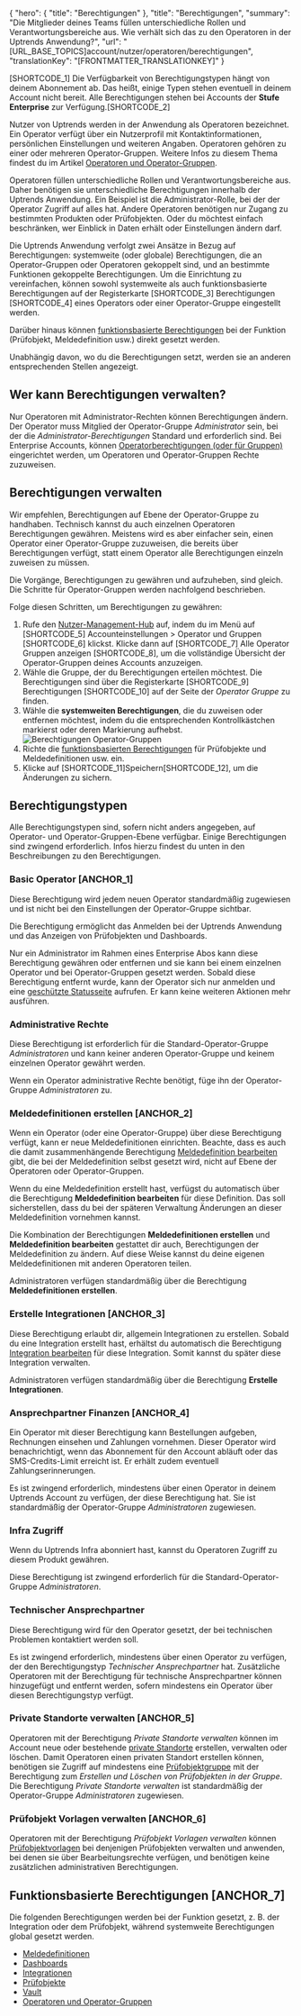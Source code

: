 {
  "hero": {
    "title": "Berechtigungen"
  },
  "title": "Berechtigungen",
  "summary": "Die Mitglieder deines Teams füllen unterschiedliche Rollen und Verantwortungsbereiche aus. Wie verhält sich das zu den Operatoren in der Uptrends Anwendung?",
  "url": "[URL_BASE_TOPICS]account/nutzer/operatoren/berechtigungen",
  "translationKey": "[FRONTMATTER_TRANSLATIONKEY]"
}

[SHORTCODE_1] Die Verfügbarkeit von Berechtigungstypen hängt von deinem Abonnement ab. Das heißt, einige Typen stehen eventuell in deinem Account nicht bereit. Alle Berechtigungen stehen bei Accounts der **Stufe Enterprise** zur Verfügung.[SHORTCODE_2]


Nutzer von Uptrends werden in der Anwendung als Operatoren bezeichnet. Ein Operator verfügt über ein Nutzerprofil mit Kontaktinformationen, persönlichen Einstellungen und weiteren Angaben.
Operatoren gehören zu einer oder mehreren Operator-Gruppen. Weitere Infos zu diesem Thema findest du im Artikel [Operatoren und Operator-Gruppen]([LINK_URL_1]).

Operatoren füllen unterschiedliche Rollen und Verantwortungsbereiche aus. Daher benötigen sie unterschiedliche Berechtigungen innerhalb der Uptrends Anwendung. Ein Beispiel ist die Administrator-Rolle, bei der der Operator Zugriff auf alles hat. Andere Operatoren benötigen nur Zugang zu bestimmten Produkten oder Prüfobjekten. Oder du möchtest einfach beschränken, wer Einblick in Daten erhält oder Einstellungen ändern darf.

Die Uptrends Anwendung verfolgt zwei Ansätze in Bezug auf Berechtigungen: systemweite (oder globale) Berechtigungen, die an Operator-Gruppen oder Operatoren gekoppelt sind, und an bestimmte Funktionen gekoppelte Berechtigungen. Um die Einrichtung zu vereinfachen, können sowohl systemweite als auch funktionsbasierte Berechtigungen auf der Registerkarte [SHORTCODE_3] Berechtigungen [SHORTCODE_4] eines Operators oder einer Operator-Gruppe eingestellt werden.

Darüber hinaus können [funktionsbasierte Berechtigungen]([LINK_URL_2]) bei der Funktion (Prüfobjekt, Meldedefinition usw.) direkt gesetzt werden.

Unabhängig davon, wo du die Berechtigungen setzt, werden sie an anderen entsprechenden Stellen angezeigt.

## Wer kann Berechtigungen verwalten?
Nur Operatoren mit Administrator-Rechten können Berechtigungen ändern. Der Operator muss Mitglied der Operator-Gruppe *Administrator* sein, bei der die *Administrator-Berechtigungen* Standard und erforderlich sind. Bei Enterprise Accounts, können [Operatorberechtigungen (oder für Gruppen)]([LINK_URL_3]) eingerichtet werden, um Operatoren und Operator-Gruppen Rechte zuzuweisen.

## Berechtigungen verwalten

Wir empfehlen, Berechtigungen auf Ebene der Operator-Gruppe zu handhaben. Technisch kannst du auch einzelnen Operatoren Berechtigungen gewähren. Meistens wird es aber einfacher sein, einen Operator einer Operator-Gruppe zuzuweisen, die bereits über Berechtigungen verfügt, statt einem Operator alle Berechtigungen einzeln zuweisen zu müssen.

Die Vorgänge, Berechtigungen zu gewähren und aufzuheben, sind gleich. Die Schritte für Operator-Gruppen werden nachfolgend beschrieben.

Folge diesen Schritten, um Berechtigungen zu gewähren:

1. Rufe den [Nutzer-Management-Hub]([LINK_URL_4]) auf, indem du im Menü auf [SHORTCODE_5] Accounteinstellungen > Operator und Gruppen [SHORTCODE_6] klickst. Klicke dann auf [SHORTCODE_7] Alle Operator Gruppen anzeigen [SHORTCODE_8], um die vollständige Übersicht der Operator-Gruppen deines Accounts anzuzeigen.
2. Wähle die Gruppe, der du Berechtigungen erteilen möchtest.
  Die Berechtigungen sind über die Registerkarte [SHORTCODE_9] Berechtigungen [SHORTCODE_10] auf der Seite der *Operator Gruppe* zu finden.
3. Wähle die **systemweiten Berechtigungen**, die du zuweisen oder entfernen möchtest, indem du die entsprechenden Kontrollkästchen markierst oder deren Markierung aufhebst.
![Berechtigungen Operator-Gruppen]([LINK_URL_5])
4. Richte die [funktionsbasierten Berechtigungen]([LINK_URL_6]) für Prüfobjekte und Meldedefinitionen usw. ein.
5. Klicke auf [SHORTCODE_11]Speichern[SHORTCODE_12], um die Änderungen zu sichern.

## Berechtigungstypen

Alle Berechtigungstypen sind, sofern nicht anders angegeben, auf Operator- und Operator-Gruppen-Ebene verfügbar. Einige Berechtigungen sind zwingend erforderlich. Infos hierzu findest du unten in den Beschreibungen zu den Berechtigungen.

### Basic Operator [ANCHOR_1]

Diese Berechtigung wird jedem neuen Operator standardmäßig zugewiesen und ist nicht bei den Einstellungen der Operator-Gruppe sichtbar.

Die Berechtigung ermöglicht das Anmelden bei der Uptrends Anwendung und das Anzeigen von Prüfobjekten und Dashboards.

Nur ein Administrator im Rahmen eines Enterprise Abos kann diese Berechtigung gewähren oder entfernen und sie kann bei einem einzelnen Operator und bei Operator-Gruppen gesetzt werden.
Sobald diese Berechtigung entfernt wurde, kann der Operator sich nur anmelden und eine [geschützte Statusseite]([LINK_URL_7]) aufrufen. Er kann keine weiteren Aktionen mehr ausführen.

### Administrative Rechte

Diese Berechtigung ist erforderlich für die Standard-Operator-Gruppe *Administratoren* und kann keiner anderen Operator-Gruppe und keinem einzelnen Operator gewährt werden.

Wenn ein Operator administrative Rechte benötigt, füge ihn der Operator-Gruppe *Administratoren* zu.

### Meldedefinitionen erstellen [ANCHOR_2]

Wenn ein Operator (oder eine Operator-Gruppe) über diese Berechtigung verfügt, kann er neue Meldedefinitionen einrichten. Beachte, dass es auch die damit zusammenhängende Berechtigung [Meldedefinition bearbeiten]([LINK_URL_8]) gibt, die bei der Meldedefinition selbst gesetzt wird, nicht auf Ebene der Operatoren oder Operator-Gruppen.

Wenn du eine Meldedefinition erstellt hast, verfügst du automatisch über die Berechtigung **Meldedefinition bearbeiten** für diese Definition. Das soll sicherstellen, dass du bei der späteren Verwaltung Änderungen an dieser Meldedefinition vornehmen kannst.

Die Kombination der Berechtigungen **Meldedefinitionen erstellen** und **Meldedefinition bearbeiten** gestattet dir auch, Berechtigungen der Meldedefinition zu ändern. Auf diese Weise kannst du deine eigenen Meldedefinitionen mit anderen Operatoren teilen.

Administratoren verfügen standardmäßig über die Berechtigung **Meldedefinitionen erstellen**.

### Erstelle Integrationen [ANCHOR_3]

Diese Berechtigung erlaubt dir, allgemein Integrationen zu erstellen. Sobald du eine Integration erstellt hast, erhältst du automatisch die Berechtigung [Integration bearbeiten]([LINK_URL_9]) für diese Integration. Somit kannst du später diese Integration verwalten.

Administratoren verfügen standardmäßig über die Berechtigung **Erstelle Integrationen**.

### Ansprechpartner Finanzen [ANCHOR_4]

Ein Operator mit dieser Berechtigung kann Bestellungen aufgeben, Rechnungen einsehen und Zahlungen vornehmen.
Dieser Operator wird benachrichtigt, wenn das Abonnement für den Account abläuft oder das SMS-Credits-Limit erreicht ist. Er erhält zudem eventuell Zahlungserinnerungen.

Es ist zwingend erforderlich, mindestens über einen Operator in deinem Uptrends Account zu verfügen, der diese Berechtigung hat. Sie ist standardmäßig der Operator-Gruppe *Administratoren* zugewiesen.
### Infra Zugriff

Wenn du Uptrends Infra abonniert hast, kannst du Operatoren Zugriff zu diesem Produkt gewähren.

Diese Berechtigung ist zwingend erforderlich für die Standard-Operator-Gruppe *Administratoren*.
### Technischer Ansprechpartner

Diese Berechtigung wird für den Operator gesetzt, der bei technischen Problemen kontaktiert werden soll.

Es ist zwingend erforderlich, mindestens über einen Operator zu verfügen, der den Berechtigungstyp *Technischer Ansprechpartner* hat. Zusätzliche Operatoren mit der Berechtigung für technische Ansprechpartner können hinzugefügt und entfernt werden, sofern mindestens ein Operator über diesen Berechtigungstyp verfügt.

### Private Standorte verwalten [ANCHOR_5]

Operatoren mit der Berechtigung *Private Standorte verwalten* können im Account neue oder bestehende [private Standorte]([LINK_URL_10]) erstellen, verwalten oder löschen. Damit Operatoren einen privaten Standort erstellen können, benötigen sie Zugriff auf mindestens eine [Prüfobjektgruppe]([LINK_URL_11]) mit der Berechtigung zum *Erstellen und Löschen von Prüfobjekten in der Gruppe*.
Die Berechtigung *Private Standorte verwalten* ist standardmäßig der Operator-Gruppe *Administratoren* zugewiesen.

### Prüfobjekt Vorlagen verwalten [ANCHOR_6]

Operatoren mit der Berechtigung *Prüfobjekt Vorlagen verwalten* können [Prüfobjektvorlagen]([LINK_URL_12]) bei denjenigen Prüfobjekten verwalten und anwenden, bei denen sie über Bearbeitungsrechte verfügen, und benötigen keine zusätzlichen administrativen Berechtigungen.

## Funktionsbasierte Berechtigungen [ANCHOR_7]

Die folgenden Berechtigungen werden bei der Funktion gesetzt, z. B. der Integration oder dem Prüfobjekt, während systemweite Berechtigungen global gesetzt werden.

- [Meldedefinitionen]([LINK_URL_13])
- [Dashboards]([LINK_URL_14])
- [Integrationen]([LINK_URL_15])
- [Prüfobjekte]([LINK_URL_16])
- [Vault]([LINK_URL_17])
- [Operatoren und Operator-Gruppen]([LINK_URL_18])